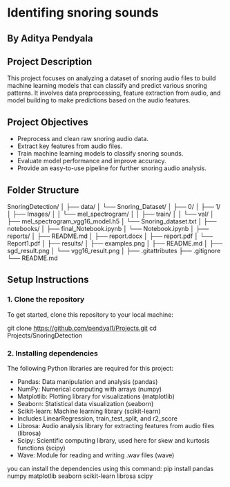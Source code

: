 # Identifing snoring sounds
## By Aditya Pendyala

## Project Description

This project focuses on analyzing a dataset of snoring audio files to build machine learning models that can classify and predict various snoring patterns. It involves data preprocessing, feature extraction from audio, and model building to make predictions based on the audio features.

## Project Objectives

- Preprocess and clean raw snoring audio data.
- Extract key features from audio files.
- Train machine learning models to classify snoring sounds.
- Evaluate model performance and improve accuracy.
- Provide an easy-to-use pipeline for further snoring audio analysis.

## Folder Structure
SnoringDetection/
│
├── data/
│   └── Snoring_Dataset/
│       ├── 0/
│       ├── 1/
│       ├── Images/
│       │   └── mel_spectrogram/
│       │       ├── train/
│       │       └── val/
│       ├── mel_spectrogram_vgg16_model.h5
│       └── Snoring_dataset.txt
│
├── notebooks/
│   ├── final_Notebook.ipynb
│   └── Notebook.ipynb
│
├── reports/
│   ├── README.md
│   ├── report.docx
│   ├── report.pdf
│   └── Report1.pdf
│
├── results/
│   ├── examples.png
│   ├── README.md
│   ├── sgd_result.png
│   └── vgg16_result.png
│
├── .gitattributes
├── .gitignore
└── README.md



## Setup Instructions

### 1. Clone the repository

To get started, clone this repository to your local machine:

git clone https://github.com/pendyal1/Projects.git
cd Projects/SnoringDetection

### 2. Installing dependencies
The following Python libraries are required for this project:

- Pandas: Data manipulation and analysis (pandas)
- NumPy: Numerical computing with arrays (numpy)
- Matplotlib: Plotting library for visualizations (matplotlib)
- Seaborn: Statistical data visualization (seaborn)
- Scikit-learn: Machine learning library (scikit-learn)
- Includes LinearRegression, train_test_split, and r2_score
- Librosa: Audio analysis library for extracting features from audio files (librosa)
- Scipy: Scientific computing library, used here for skew and kurtosis functions (scipy)
- Wave: Module for reading and writing .wav files (wave)

you can install the dependencies using this command:
pip install pandas numpy matplotlib seaborn scikit-learn librosa scipy


